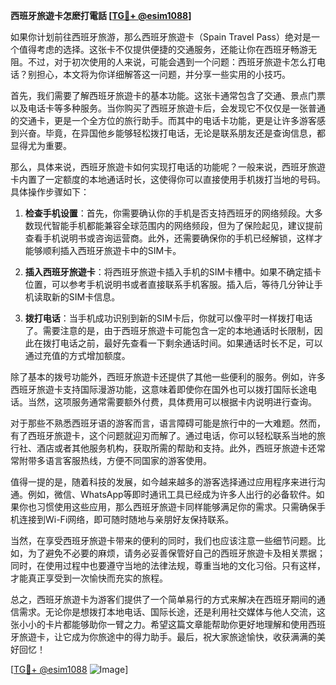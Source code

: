 **西班牙旅遊卡怎麽打電話 [[TG💪+ @esim1088](https://t.me/s/esim1088)]**

如果你计划前往西班牙旅游，那么西班牙旅遊卡（Spain Travel Pass）绝对是一个值得考虑的选择。这张卡不仅提供便捷的交通服务，还能让你在西班牙畅游无阻。不过，对于初次使用的人来说，可能会遇到一个问题：西班牙旅遊卡怎么打电话？别担心，本文将为你详细解答这一问题，并分享一些实用的小技巧。

首先，我们需要了解西班牙旅遊卡的基本功能。这张卡通常包含了交通、景点门票以及电话卡等多种服务。当你购买了西班牙旅遊卡后，会发现它不仅仅是一张普通的交通卡，更是一个全方位的旅行助手。而其中的电话卡功能，更是让许多游客感到兴奋。毕竟，在异国他乡能够轻松拨打电话，无论是联系朋友还是查询信息，都显得尤为重要。

那么，具体来说，西班牙旅遊卡如何实现打电话的功能呢？一般来说，西班牙旅遊卡内置了一定额度的本地通话时长，这使得你可以直接使用手机拨打当地的号码。具体操作步骤如下：

1. **检查手机设置**：首先，你需要确认你的手机是否支持西班牙的网络频段。大多数现代智能手机都能兼容全球范围内的网络频段，但为了保险起见，建议提前查看手机说明书或咨询运营商。此外，还需要确保你的手机已经解锁，这样才能够顺利插入西班牙旅遊卡中的SIM卡。

2. **插入西班牙旅遊卡**：将西班牙旅遊卡插入手机的SIM卡槽中。如果不确定插卡位置，可以参考手机说明书或者直接联系手机客服。插入后，等待几分钟让手机读取新的SIM卡信息。

3. **拨打电话**：当手机成功识别到新的SIM卡后，你就可以像平时一样拨打电话了。需要注意的是，由于西班牙旅遊卡可能包含一定的本地通话时长限制，因此在拨打电话之前，最好先查看一下剩余通话时间。如果通话时长不足，可以通过充值的方式增加额度。

除了基本的拨号功能外，西班牙旅遊卡还提供了其他一些便利的服务。例如，许多西班牙旅遊卡支持国际漫游功能，这意味着即使你在国外也可以拨打国际长途电话。当然，这项服务通常需要额外付费，具体费用可以根据卡内说明进行查询。

对于那些不熟悉西班牙语的游客而言，语言障碍可能是旅行中的一大难题。然而，有了西班牙旅遊卡，这个问题就迎刃而解了。通过电话，你可以轻松联系当地的旅行社、酒店或者其他服务机构，获取所需的帮助和支持。此外，西班牙旅遊卡还常常附带多语言客服热线，方便不同国家的游客使用。

值得一提的是，随着科技的发展，如今越来越多的游客选择通过应用程序来进行沟通。例如，微信、WhatsApp等即时通讯工具已经成为许多人出行的必备软件。如果你也习惯使用这些应用，那么西班牙旅遊卡同样能够满足你的需求。只需确保手机连接到Wi-Fi网络，即可随时随地与亲朋好友保持联系。

当然，在享受西班牙旅遊卡带来的便利的同时，我们也应该注意一些细节问题。比如，为了避免不必要的麻烦，请务必妥善保管好自己的西班牙旅遊卡及相关票据；同时，在使用过程中也要遵守当地的法律法规，尊重当地的文化习俗。只有这样，才能真正享受到一次愉快而充实的旅程。

总之，西班牙旅遊卡为游客们提供了一个简单易行的方式来解决在西班牙期间的通信需求。无论你是想拨打本地电话、国际长途，还是利用社交媒体与他人交流，这张小小的卡片都能够助你一臂之力。希望这篇文章能帮助你更好地理解和使用西班牙旅遊卡，让它成为你旅途中的得力助手。最后，祝大家旅途愉快，收获满满的美好回忆！

[[TG💪+ @esim1088](https://t.me/s/esim1088) ![Image](https://i.postimg.cc/4NQfJmqS/Snipaste-2025-05-13-00-14-12.png)]